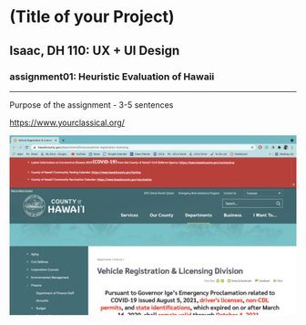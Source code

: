 # (Title of your Project)
## Isaac, DH 110: UX + UI Design

### assignment01: Heuristic Evaluation of Hawaii

---

Purpose of the assignment - 3-5 sentences

https://www.yourclassical.org/

![Website of Hawaii's DMV](HawaiiDMVWebsite.png)
